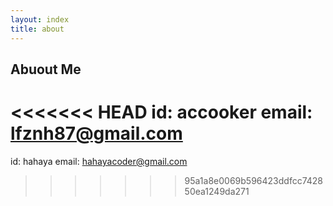 ```yaml
---
layout: index
title: about
---
```


## Abuout Me ###

<<<<<<< HEAD
id: accooker
email: lfznh87@gmail.com
=======
id: hahaya
email: hahayacoder@gmail.com
>>>>>>> 95a1a8e0069b596423ddfcc742850ea1249da271

